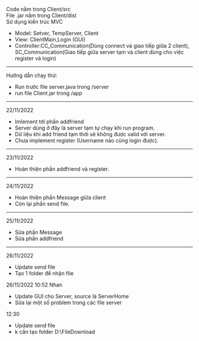Code nằm trong Client/src
<br/>
File .jar nằm trong Client/dist
<br/>
Sử dụng kiến trúc MVC
- Model:  Setver, TempServer, Client
- View: ClientMain,Login (GUI)
- Controller:CC_Communication(Dùng connect và giao tiếp giữa 2 client), SC_Communication(Giao tiếp giữa server tạm và client dùng cho việc register và login)
----------------------------------------------------------------
Hướng dẫn chạy thử:
  - Run trước file  server.java trong /server
  - run file Client.jar trong /app
----------------------------------------------------------------
22/11/2022
- Imlement tới phần addfriend
- Server dùng ở đây là server tạm tự chạy khi run program.
- Dữ liệu khi add friend tạm thời sẽ không được valid với server.
- Chưa implement register (Username nào cũng login được).
------------------------------------------------------------------
23/11/2022
- Hoàn thiện phần addfriend và register.
----------------------------------------------------------------
24/11/2022
- Hoàn thiện phần Message giữa  client
- Còn lại phần send file.
---------------------------------------------------------------
25/11/2022
- Sửa phần Message
- Sửa phần addfriend 
--------------------------------------------------------------
26/11/2022
- Update send file
- Tạo 1 folder để nhận file

26/11/2022 10:52 Nhan
- Update GUI cho Server, source là ServerHome
- Sửa lại một số problem trong các file server

12:30
- Update send file
- k cần tạo folder D:\FileDownload

